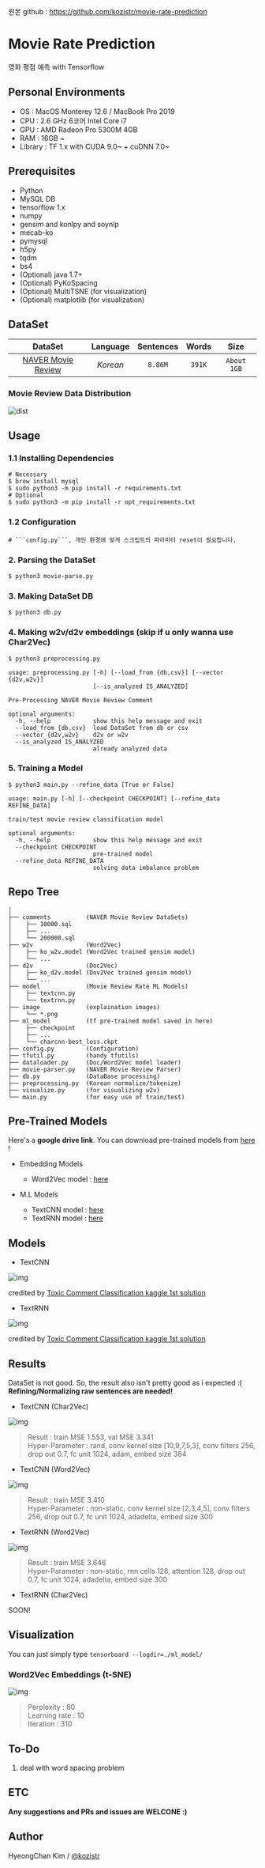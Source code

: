원본 github : https://github.com/kozistr/movie-rate-prediction

# Movie Rate Prediction
영화 평점 예측 with Tensorflow

## Personal Environments
* OS  : MacOS Monterey 12.6 / MacBook Pro 2019
* CPU : 2.6 GHz 6코어 Intel Core i7
* GPU : AMD Radeon Pro 5300M 4GB
* RAM : 16GB ~
* Library : TF 1.x with CUDA 9.0~ + cuDNN 7.0~

## Prerequisites
* Python
* MySQL DB
* tensorflow 1.x
* numpy
* gensim and konlpy and soynlp
* mecab-ko
* pymysql
* h5py
* tqdm
* bs4
* (Optional) java 1.7+
* (Optional) PyKoSpacing
* (Optional) MultiTSNE (for visualization)
* (Optional) matplotlib (for visualization)

## DataSet

| DataSet  |  Language  | Sentences | Words | Size |
|:---:|:---:|:---:|:---:|:---:|
| [NAVER Movie Review](http://movie.naver.com) | *Korean* | ```8.86M``` | ```391K``` |  ```About 1GB``` | 

### Movie Review Data Distribution

![dist](./image/movie-rate-distribution.png)

## Usage
### 1.1 Installing Dependencies
    # Necessary
    $ brew install mysql
    $ sudo python3 -m pip install -r requirements.txt
    # Optional
    $ sudo python3 -m pip install -r opt_requirements.txt
### 1.2 Configuration
    # ```config.py```, 개인 환경에 맞게 스크립트의 파라미터 reset이 필요합니다.
### 2. Parsing the DataSet
    $ python3 movie-parse.py
### 3. Making DataSet DB
    $ python3 db.py
### 4. Making w2v/d2v embeddings (**skip** if u only wanna use Char2Vec)
    $ python3 preprocessing.py

    usage: preprocessing.py [-h] [--load_from {db,csv}] [--vector {d2v,w2v}]
                            [--is_analyzed IS_ANALYZED]
    
    Pre-Processing NAVER Movie Review Comment
    
    optional arguments:
      -h, --help            show this help message and exit
      --load_from {db,csv}  load DataSet from db or csv
      --vector {d2v,w2v}    d2v or w2v
      --is_analyzed IS_ANALYZED
                            already analyzed data

### 5. Training a Model
    $ python3 main.py --refine_data [True or False]

    usage: main.py [-h] [--checkpoint CHECKPOINT] [--refine_data REFINE_DATA]
    
    train/test movie review classification model
    
    optional arguments:
      -h, --help            show this help message and exit
      --checkpoint CHECKPOINT
                            pre-trained model
      --refine_data REFINE_DATA
                            solving data imbalance problem

## Repo Tree
```
│
├── comments          (NAVER Movie Review DataSets)
│    ├── 10000.sql
│    ├── ...
│    └── 200000.sql
├── w2v               (Word2Vec)
│    ├── ko_w2v.model (Word2Vec trained gensim model)
│    └── ...
├── d2v               (Doc2Vec)
│    ├── ko_d2v.model (Dov2Vec trained gensim model)
│    └── ...
├── model             (Movie Review Rate ML Models)
│    ├── textcnn.py
│    └── textrnn.py
├── image             (explaination images)
│    └── *.png
├── ml_model          (tf pre-trained model saved in here)
│    ├── checkpoint
│    ├── ...
│    └── charcnn-best_loss.ckpt
├── config.py         (Configuration)
├── tfutil.py         (handy tfutils)
├── dataloader.py     (Doc/Word2Vec model loader)
├── movie-parser.py   (NAVER Movie Review Parser)
├── db.py             (DataBase processing)
├── preprocessing.py  (Korean normalize/tokenize)
├── visualize.py      (for visualizing w2v)
└── main.py           (for easy use of train/test)
```

## Pre-Trained Models

Here's a **google drive link**. You can download pre-trained models from [here](https://drive.google.com/open?id=1yzVzYeybAgjEZ8KG7jwnxDt-eLRSusLi) !

* Embedding Models
    * Word2Vec model : [here](https://drive.google.com/open?id=1WmKtvPIGJ5eDs0TEdSVY51qtO0JdXEcl)

* M.L Models
    * TextCNN model : [here](https://drive.google.com/open?id=1z3LmaKCiW6Qg_OqOCBS-Do7qiw3m5iMS)
    * TextRNN model : [here](https://drive.google.com/open?id=1sVhfN-tpNhvZX_Ms3VXGz6qjsxqcNM8r)

## Models

* TextCNN

![img](./image/TextCNN-architecture.png)

credited by [Toxic Comment Classification kaggle 1st solution](https://medium.com/@zake7749/top-1-solution-to-toxic-comment-classification-challenge-ea28dbe75054)

* TextRNN

![img](./image/TextRNN-architecture.png)

credited by [Toxic Comment Classification kaggle 1st solution](https://medium.com/@zake7749/top-1-solution-to-toxic-comment-classification-challenge-ea28dbe75054)

## Results

DataSet is not good. So, the result also isn't pretty good as i expected :( <br/>
**Refining/Normalizing raw sentences are needed!**

* TextCNN (Char2Vec)

![img](./image/TextCNN-char2vec-loss.png)

> Result : train MSE 1.553, val MSE 3.341 <br/>
> Hyper-Parameter : rand, conv kernel size [10,9,7,5,3], conv filters 256, drop out 0.7, fc unit 1024, adam, embed size 384

* TextCNN (Word2Vec)

![img](./image/TextCNN-word2vec-loss.png)

> Result : train MSE 3.410 <br/>
> Hyper-Parameter : non-static, conv kernel size [2,3,4,5], conv filters 256, drop out 0.7, fc unit 1024, adadelta, embed size 300

* TextRNN (Word2Vec)

![img](./image/TextRNN-word2vec-loss.png)

> Result : train MSE 3.646 <br/>
> Hyper-Parameter : non-static, rnn cells 128, attention 128, drop out 0.7, fc unit 1024, adadelta, embed size 300

* TextRNN (Char2Vec)

SOON!

## Visualization

You can just simply type ```tensorboard --logdir=./ml_model/```

### Word2Vec Embeddings (t-SNE)

![img](./image/w2v-t_sne-visualization.png)

> Perplexity : 80 <br/>
> Learning rate : 10 <br/>
> Iteration : 310 <br/>

## To-Do
1. deal with word spacing problem

## ETC

**Any suggestions and PRs and issues are WELCONE :)**

## Author
HyeongChan Kim / [@kozistr](http://kozistr.tech)
